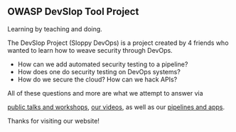 ## OWASP DevSlop Tool Project

Learning by teaching and doing.
    
The DevSlop Project (Sloppy DevOps) is a project created by 4 friends who wanted to learn how to weave security through DevOps. 

* How can we add automated security testing to a pipeline? 
* How does one do security testing on DevOps systems? 
* How do we secure the cloud?  How can we hack APIs?  

All of these questions and more are what we attempt to answer via

<a href="https://devslop.co/Home/Schedule">public talks and workshops</a>,
<a href="https://aka.ms/DevSlopShow">our videos</a>, as well as our <a href="https://devslop.co/Home/Schedule">
        pipelines and apps</a>.

Thanks for visiting our website!


